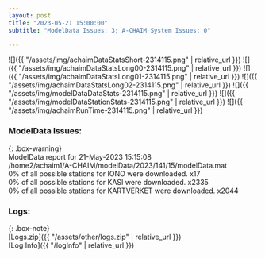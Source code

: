 ```yaml
---
layout: post
title: "2023-05-21 15:00:00"
subtitle: "ModelData Issues: 3; A-CHAIM System Issues: 0"

---
```


![]({{ "/assets/img/achaimDataStatsShort-2314115.png" | relative_url }})
![]({{ "/assets/img/achaimDataStatsLong00-2314115.png" | relative_url }})
![]({{ "/assets/img/achaimDataStatsLong01-2314115.png" | relative_url }})
![]({{ "/assets/img/achaimDataStatsLong02-2314115.png" | relative_url }})
![]({{ "/assets/img/modelDataDataStats-2314115.png" | relative_url }})
![]({{ "/assets/img/modelDataStationStats-2314115.png" | relative_url }})
![]({{ "/assets/img/achaimRunTime-2314115.png" | relative_url }})


### ModelData Issues:  
  
{: .box-warning}  
 ModelData report for 21-May-2023 15:15:08   
 /home2/achaim1/A-CHAIM/modelData/2023/141/15/modelData.mat   
 0% of all possible stations for IONO were downloaded. x17   
 0% of all possible stations for KASI were downloaded. x2335   
 0% of all possible stations for KARTVERKET were downloaded. x2044   
  


### Logs:  
  
{: .box-note}  
[Logs.zip]({{ "/assets/other/logs.zip" | relative_url }})  
[Log Info]({{ "/logInfo" | relative_url }})  
